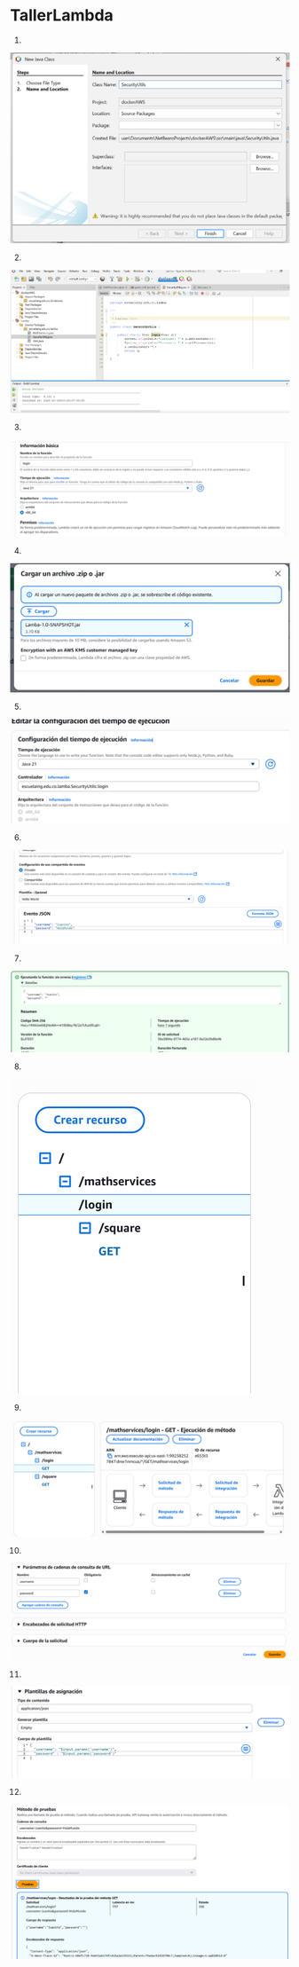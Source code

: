 # TallerLambda
1. 

![alt text](img/image.png)

2. 

![alt text](img/image-1.png)

3. 

![alt text](img/image-2.png)

4. 

![alt text](img/image-3.png)

5. 

![alt text](img/image-4.png)

6. 

![alt text](img/image-5.png)

7. 

![alt text](img/image-6.png)

8. 

![alt text](img/image-7.png)

9. 

![alt text](img/image-8.png)

10.

![alt text](img/image-9.png)

11.
 
![alt text](img/image-10.png)

12.

![alt text](img/image-11.png)


